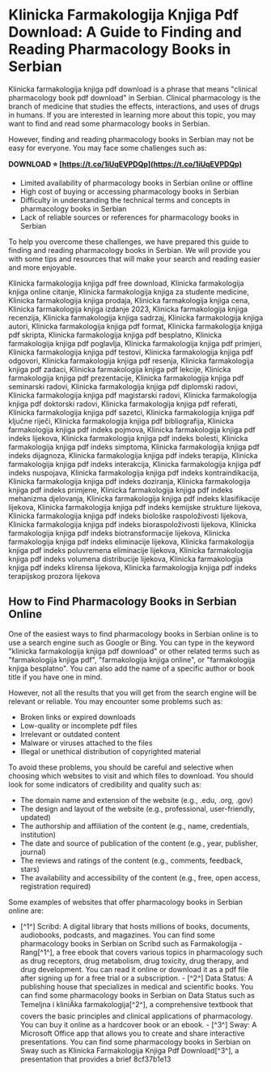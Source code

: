 
 
# Klinicka Farmakologija Knjiga Pdf Download: A Guide to Finding and Reading Pharmacology Books in Serbian
 
Klinicka farmakologija knjiga pdf download is a phrase that means "clinical pharmacology book pdf download" in Serbian. Clinical pharmacology is the branch of medicine that studies the effects, interactions, and uses of drugs in humans. If you are interested in learning more about this topic, you may want to find and read some pharmacology books in Serbian.
 
However, finding and reading pharmacology books in Serbian may not be easy for everyone. You may face some challenges such as:
 
**DOWNLOAD ⭐ [https://t.co/1iUqEVPDQp](https://t.co/1iUqEVPDQp)**


 
- Limited availability of pharmacology books in Serbian online or offline
- High cost of buying or accessing pharmacology books in Serbian
- Difficulty in understanding the technical terms and concepts in pharmacology books in Serbian
- Lack of reliable sources or references for pharmacology books in Serbian

To help you overcome these challenges, we have prepared this guide to finding and reading pharmacology books in Serbian. We will provide you with some tips and resources that will make your search and reading easier and more enjoyable.
 
Klinicka farmakologija knjiga pdf free download,  Klinicka farmakologija knjiga online citanje,  Klinicka farmakologija knjiga za studente medicine,  Klinicka farmakologija knjiga prodaja,  Klinicka farmakologija knjiga cena,  Klinicka farmakologija knjiga izdanje 2023,  Klinicka farmakologija knjiga recenzija,  Klinicka farmakologija knjiga sadrzaj,  Klinicka farmakologija knjiga autori,  Klinicka farmakologija knjiga pdf format,  Klinicka farmakologija knjiga pdf skripta,  Klinicka farmakologija knjiga pdf besplatno,  Klinicka farmakologija knjiga pdf poglavlja,  Klinicka farmakologija knjiga pdf primjeri,  Klinicka farmakologija knjiga pdf testovi,  Klinicka farmakologija knjiga pdf odgovori,  Klinicka farmakologija knjiga pdf resenja,  Klinicka farmakologija knjiga pdf zadaci,  Klinicka farmakologija knjiga pdf lekcije,  Klinicka farmakologija knjiga pdf prezentacije,  Klinicka farmakologija knjiga pdf seminarski radovi,  Klinicka farmakologija knjiga pdf diplomski radovi,  Klinicka farmakologija knjiga pdf magistarski radovi,  Klinicka farmakologija knjiga pdf doktorski radovi,  Klinicka farmakologija knjiga pdf referati,  Klinicka farmakologija knjiga pdf sazetci,  Klinicka farmakologija knjiga pdf ključne riječi,  Klinicka farmakologija knjiga pdf bibliografija,  Klinicka farmakologija knjiga pdf indeks pojmova,  Klinicka farmakologija knjiga pdf indeks lijekova,  Klinicka farmakologija knjiga pdf indeks bolesti,  Klinicka farmakologija knjiga pdf indeks simptoma,  Klinicka farmakologija knjiga pdf indeks dijagnoza,  Klinicka farmakologija knjiga pdf indeks terapija,  Klinicka farmakologija knjiga pdf indeks interakcija,  Klinicka farmakologija knjiga pdf indeks nuspojava,  Klinicka farmakologija knjiga pdf indeks kontraindikacija,  Klinicka farmakologija knjiga pdf indeks doziranja,  Klinicka farmakologija knjiga pdf indeks primjene,  Klinicka farmakologija knjiga pdf indeks mehanizma djelovanja,  Klinicka farmakologija knjiga pdf indeks klasifikacije lijekova,  Klinicka farmakologija knjiga pdf indeks kemijske strukture lijekova,  Klinicka farmakologija knjiga pdf indeks biološke raspoloživosti lijekova,  Klinicka farmakologija knjiga pdf indeks bioraspoloživosti lijekova,  Klinicka farmakologija knjiga pdf indeks biotransformacije lijekova,  Klinicka farmakologija knjiga pdf indeks eliminacije lijekova,  Klinicka farmakologija knjiga pdf indeks poluvremena eliminacije lijekova,  Klinicka farmakologija knjiga pdf indeks volumena distribucije lijekova,  Klinicka farmakologija knjiga pdf indeks klirensa lijekova,  Klinicka farmakologija knjiga pdf indeks terapijskog prozora lijekova
 
## How to Find Pharmacology Books in Serbian Online
 
One of the easiest ways to find pharmacology books in Serbian online is to use a search engine such as Google or Bing. You can type in the keyword "klinicka farmakologija knjiga pdf download" or other related terms such as "farmakologija knjiga pdf", "farmakologija knjiga online", or "farmakologija knjiga besplatno". You can also add the name of a specific author or book title if you have one in mind.
 
However, not all the results that you will get from the search engine will be relevant or reliable. You may encounter some problems such as:

- Broken links or expired downloads
- Low-quality or incomplete pdf files
- Irrelevant or outdated content
- Malware or viruses attached to the files
- Illegal or unethical distribution of copyrighted material

To avoid these problems, you should be careful and selective when choosing which websites to visit and which files to download. You should look for some indicators of credibility and quality such as:

- The domain name and extension of the website (e.g., .edu, .org, .gov)
- The design and layout of the website (e.g., professional, user-friendly, updated)
- The authorship and affiliation of the content (e.g., name, credentials, institution)
- The date and source of publication of the content (e.g., year, publisher, journal)
- The reviews and ratings of the content (e.g., comments, feedback, stars)
- The availability and accessibility of the content (e.g., free, open access, registration required)

Some examples of websites that offer pharmacology books in Serbian online are:
  - [^1^] Scribd: A digital library that hosts millions of books, documents, audiobooks, podcasts, and magazines. You can find some pharmacology books in Serbian on Scribd such as Farmakologija - Rang[^1^], a free ebook that covers various topics in pharmacology such as drug receptors, drug metabolism, drug toxicity, drug therapy, and drug development. You can read it online or download it as a pdf file after signing up for a free trial or a subscription. - [^2^] Data Status: A publishing house that specializes in medical and scientific books. You can find some pharmacology books in Serbian on Data Status such as Temeljna i kliniÄka farmakologija[^2^], a comprehensive textbook that covers the basic principles and clinical applications of pharmacology. You can buy it online as a hardcover book or an ebook. - [^3^] Sway: A Microsoft Office app that allows you to create and share interactive presentations. You can find some pharmacology books in Serbian on Sway such as Klinicka Farmakologija Knjiga Pdf Download[^3^], a presentation that provides a brief 8cf37b1e13
 
